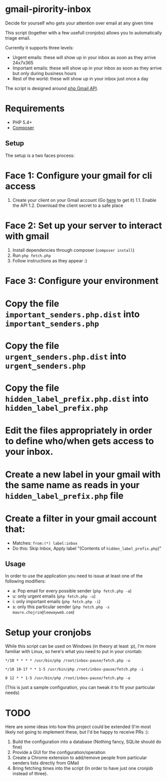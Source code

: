 # gmail-pirority-inbox
Decide for yourself who gets your attention over email at any given time

This script (together with a few usefull cronjobs) allows you to automatically triage email.

Currently it supports three levels:

* Urgent emails: these will show up in your inbox as soon as they arrive 24x7x365
* Important emails: these will show up in your inbox as soon as they arrive but only during business hours
* Rest of the world: these will show up in your inbox just once a day

The script is designed around [php Gmail API](https://developers.google.com/gmail/api/v1/reference/).

# Requirements

* PHP 5.4+
* [Composer](https://getcomposer.org)

## Setup

The setup is a two faces process:

Face 1: Configure your gmail for cli access
===========================================

1. Create your client on your Gmail account (Go [here](https://developers.google.com/gmail/api/quickstart/php) to get it)
1.1. Enable the API
1.2. Download the client secret to a safe place
 
Face 2: Set up your server to interact with gmail
=================================================

1. Install dependencies through composer (```composer install```)
2. Run ```php fetch.php```
3. Follow instructions as they appear :)
 
Face 3: Configure your environment
==================================

# Copy the file ```important_senders.php.dist``` into ```important_senders.php```
# Copy the file ```urgent_senders.php.dist``` into ```urgent_senders.php```
# Copy the file ```hidden_label_prefix.php.dist``` into ```hidden_label_prefix.php```
# Edit the files appropriately in order to define who/when gets access to your inbox.
# Create a new label in your gmail with the same name as reads in your ```hidden_label_prefix.php``` file
# Create a filter in your gmail account that:
 - Matches: ```from:(*) label:inbox```
 - Do this: Skip Inbox, Apply label "(Contents of ```hidden_label_prefix.php```)"

## Usage

In order to use the application you need to issue at least one of the following modifiers:

* a: Pop email for every possible sender (```php fetch.php -a```)
* u: only urgent emails (```php fetch.php -u```)
* i: only important emails (```php fetch.php -i```)
* s: only this particular sender (```php fetch.php -s mauro.chojrin@leewayweb.com```)

Setup your cronjobs
===================

While this script can be used on Windows (in theory at least :p), I'm more familiar with Linux, so here's what you need to put in your crontab:


```*/10 * * * * /usr/bin/php /root/inbox-pause/fetch.php -u```

```*/10 10-17 * * 1-5 /usr/bin/php /root/inbox-pause/fetch.php -i```

```0 12 * * 1-5 /usr/bin/php /root/inbox-pause/fetch.php -a```

(This is just a sample configuration, you can tweak it to fit your particular needs)

# TODO

Here are some ideas into how this project could be extended (I'm most likely not going to implement these, but I'd be happy to receive PRs :):

1. Build the configuration into a database (Nothing fancy, SQLite should do fine)
2. Provide a GUI for the configuration/operation
3. Create a Chrome extension to add/remove people from particular senders lists directly from GMail
4. Bring fetching times into the script (In order to have just one cronjob instead of three).
